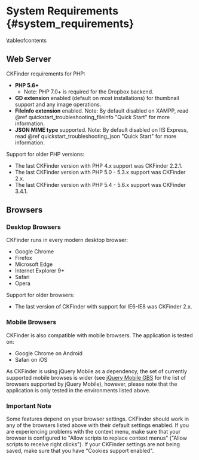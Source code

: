 # System Requirements {#system_requirements}

\tableofcontents

## Web Server

CKFinder requirements for PHP:
 - <strong>PHP 5.6+</strong>
    - Note: PHP 7.0+ is required for the Dropbox backend.
 - <strong>GD extension</strong> enabled (default on most installations) for thumbnail support and any image operations.
 - <strong>FileInfo extension</strong> enabled. Note: By default disabled on XAMPP, read @ref quickstart_troubleshooting_fileinfo "Quick Start" for more information.
 - <strong>JSON MIME type</strong> supported. Note: By default disabled on IIS Express, read @ref quickstart_troubleshooting_json "Quick Start" for more information.

Support for older PHP versions:
 - The last CKFinder version with PHP 4.x support was CKFinder 2.2.1.
 - The last CKFinder version with PHP 5.0 - 5.3.x support was CKFinder 2.x.
 - The last CKFinder version with PHP 5.4 - 5.6.x support was CKFinder 3.4.1.

## Browsers

### Desktop Browsers

CKFinder runs in every modern desktop browser:

 - Google Chrome
 - Firefox
 - Microsoft Edge
 - Internet Explorer 9+
 - Safari
 - Opera

Support for older browsers:
- The last version of CKFinder with support for IE6-IE8 was CKFinder 2.x.

### Mobile Browsers

CKFinder is also compatible with mobile browsers. The application is tested on:

 - Google Chrome on Android
 - Safari on iOS

As CKFinder is using jQuery Mobile as a dependency, the set of currently supported mobile browses is wider (see [jQuery Mobile GBS](https://jquerymobile.com/browser-support/1.4/) for the list of browsers supported by jQuery Mobile), however, please note that the application is only tested in the environments listed above.

### Important Note

Some features depend on your browser settings. CKFinder should work in any of the browsers listed above with their default settings enabled. If you are experiencing problems with the context menu, make sure that your browser is configured to "Allow scripts to replace context menus" ("Allow scripts to receive right clicks"). If your CKFinder settings are not being saved, make sure that you have "Cookies support enabled".
